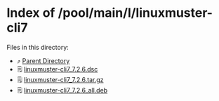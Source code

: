 
# Index of /pool/main/l/linuxmuster-cli7
Files in this directory:
- ⤴ [Parent Directory](../)
- 🗒 [linuxmuster-cli7_7.2.6.dsc](linuxmuster-cli7_7.2.6.dsc)
- 🗒 [linuxmuster-cli7_7.2.6.tar.gz](linuxmuster-cli7_7.2.6.tar.gz)
- 🗒 [linuxmuster-cli7_7.2.6_all.deb](linuxmuster-cli7_7.2.6_all.deb)
